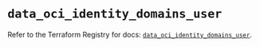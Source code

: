 # `data_oci_identity_domains_user`

Refer to the Terraform Registry for docs: [`data_oci_identity_domains_user`](https://registry.terraform.io/providers/oracle/oci/6.18.0/docs/data-sources/identity_domains_user).
